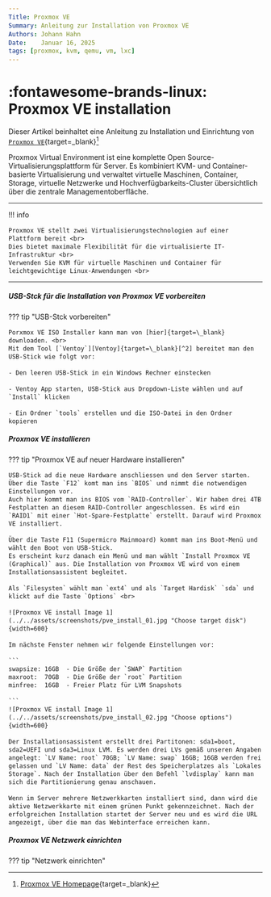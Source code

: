 ```yaml
---
Title: Proxmox VE
Summary: Anleitung zur Installation von Proxmox VE
Authors: Johann Hahn
Date:    Januar 16, 2025
tags: [proxmox, kvm, qemu, vm, lxc]
---
```


# :fontawesome-brands-linux: Proxmox VE installation

Dieser Artikel beinhaltet eine Anleitung zu Installation und Einrichtung von [`Proxmox VE`][Proxmox VE]{target=\_blank}[^1]

[Proxmox VE]: https://de.wikipedia.org/wiki/Proxmox_VE

Proxmox Virtual Environment ist eine komplette Open Source-Virtualisierungsplattform für Server. Es kombiniert KVM- und Container-basierte Virtualisierung und verwaltet virtuelle Maschinen, Container, Storage, virtuelle Netzwerke und Hochverfügbarkeits-Cluster übersichtlich über die zentrale Managementoberfläche.

---

!!! info

    Proxmox VE stellt zwei Virtualisierungstechnologien auf einer Plattform bereit <br>
    Dies bietet maximale Flexibilität für die virtualisierte IT-Infrastruktur <br>
    Verwenden Sie KVM für virtuelle Maschinen und Container für leichtgewichtige Linux-Anwendungen <br>

---

##### USB-Stck für die Installation von Proxmox VE vorbereiten

??? tip "USB-Stck vorbereiten"

    Porxmox VE ISO Installer kann man von [hier]{target=\_blank} downloaden. <br>
    Mit dem Tool [`Ventoy`][Ventoy]{target=\_blank}[^2] bereitet man den USB-Stick wie folgt vor:

    - Den leeren USB-Stick in ein Windows Rechner einstecken

    - Ventoy App starten, USB-Stick aus Dropdown-Liste wählen und auf `Install` klicken

    - Ein Ordner `tools` erstellen und die ISO-Datei in den Ordner kopieren

[hier]: https://www.proxmox.com/en/downloads
[Ventoy]: https://ventoy.net/en/download.html

##### Proxmox VE installieren

??? tip "Proxmox VE auf neuer Hardware installieren"
    
    USB-Stick ad die neue Hardware anschliessen und den Server starten. Über die Taste `F12` komt man ins `BIOS` und nimmt die notwendigen Einstellungen vor.  
    Auch hier kommt man ins BIOS vom `RAID-Controller`. Wir haben drei 4TB Festplatten an diesem RAID-Controller angeschlossen. Es wird ein `RAID1` mit einer `Hot-Spare-Festplatte` erstellt. Darauf wird Proxmox VE installiert.

    Über die Taste F11 (Supermicro Mainmoard) kommt man ins Boot-Menü und wählt den Boot von USB-Stick.
    Es erscheint kurz danach ein Menü und man wählt `Install Proxmox VE (Graphical)` aus. Die Installation von Proxmox VE wird von einem Installationsassistent begleitet.
    
    Als `Filesysten` wählt man `ext4` und als `Target Hardisk` `sda` und klickt auf die Taste `Options` <br>

    ![Proxmox VE install Image 1](../../assets/screenshots/pve_install_01.jpg "Choose target disk"){width=600} 

    Im nächste Fenster nehmen wir folgende Einstellungen vor:
 
    ```
    swapsize: 16GB  - Die Größe der `SWAP` Partition 
    maxroot:  70GB  - Die Größe der `root` Partition
    minfree:  16GB  - Freier Platz für LVM Snapshots

    ```
    ![Proxmox VE install Image 1](../../assets/screenshots/pve_install_02.jpg "Choose options"){width=600}

    Der Installationsassistent erstellt drei Partitonen: sda1=boot, sda2=UEFI und sda3=Linux LVM. Es werden drei LVs gemäß unseren Angaben angelegt: `LV Name: root` 70GB; `LV Name: swap` 16GB; 16GB werden frei gelassen und `LV Name: data` der Rest des Speicherplatzes als `Lokales Storage`. Nach der Installation über den Befehl `lvdisplay` kann man sich die Partitionierung genau anschauen.

    Wenn im Server mehrere Netzwerkkarten installiert sind, dann wird die aktive Netzwerkkarte mit einem grünen Punkt gekennzeichnet. Nach der erfolgreichen Installation startet der Server neu und es wird die URL angezeigt, über die man das Webinterface erreichen kann. 

##### Proxmox VE Netzwerk einrichten

??? tip "Netzwerk einrichten"


[^1]: [Proxmox VE Homepage](https://www.proxmox.com/de/){target=\_blank}
[^2]: [Ventoy Homepage](https://ventoy.net/en/index.html){target=\_blank}

